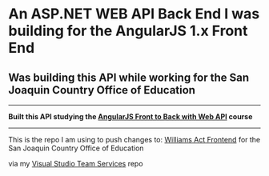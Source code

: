 # An ASP.NET WEB API Back End I was building for the AngularJS 1.x Front End 
## Was building this API while working for the San Joaquin Country Office of Education

----

**Built this API studying the [AngularJS Front to Back with Web API](https://www.pluralsight.com/courses/angular-web-api-front-back) course**

----


This is the repo I am using to push changes to:
[Williams Act Frontend](http://wa2-cedr.azurewebsites.net) for the San Joaquin Country Office of Education

via my [Visual Studio Team Services](https://nodeninja.visualstudio.com)
repo
